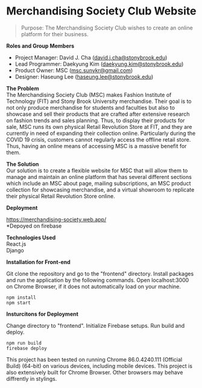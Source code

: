 # Merchandising Society Club Website

> Purpose: The Merchandising Society Club wishes to create an online platform for their business. 
  	
**Roles and Group Members**  

- Project Manager: David J. Cha (david.j.cha@stonybrook.edu)
- Lead Programmer: Daekyung Kim (daekyung.kim@stonybrook.edu)
- Product Owner: MSC (msc.sunykr@gmail.com)
- Designer: Haseung Lee (haseung.lee@stonybrook.edu)

**The Problem**  
The Merchandising Society Club (MSC) makes Fashion Institute of Technology (FIT) and Stony Brook University merchandise. Their goal is to not only produce merchandise for students and faculties but also to showcase and sell their products that are crafted after extensive research on fashion trends and sales planning. Thus, to display their products for sale, MSC runs its own physical Retail Revolution Store at FIT, and they are currently in need of expanding their collection online. Particularly during the COVID 19 crisis, customers cannot regularly access the offline retail store. Thus, having an online means of accessing MSC is a massive benefit for them. 

**The Solution**  
Our solution is to create a flexible website for MSC that will allow them to manage and maintain an online platform that has several different sections which include an MSC about page, mailing subscriptions, an MSC product collection for showcasing merchandise, and a virtual showroom to replicate their physical Retail Revolution Store online.



**Deployment**

 https://merchandising-society.web.app/ <br>
*Depoyed on firebase

**Technologies Used** <br>
React.js <br>
Django <br>
 
**Installation for Front-end**

Git clone the repository and go to the "frontend" directory.
Install packages and run the application by the following commands.
Open localhost:3000 on Chrome Browser, if it does not automatically load on your machine. 

```
npm install
npm start
```



**Insturcitons for Deployment**

Change directory to "frontend".
Initialize Firebase setups.
Run build and deploy.
```
npm run build
firebase deploy
```


This project has been tested on running Chrome 86.0.4240.111 (Official Build) (64-bit) on various devices, including mobile devices.
This project is also extensively built for Chrome Browser. Other browsers may behave diffrently in stylings.
